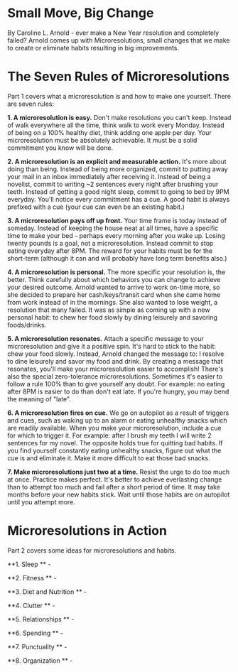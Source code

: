 Small Move, Big Change
======================

By Caroline L. Arnold - ever make a New Year resolution and completely failed?  Arnold comes up with
Microresolutions, small changes that we make to create or eliminate habits resulting in big
improvements.

The Seven Rules of Microresolutions
===================================

Part 1 covers what a microresolution is and how to make one yourself.  There are seven rules:

**1. A microresolution is easy.**  Don't make resolutions you can't keep.  Instead of walk everywhere
all the time, think walk to work every Monday.  Instead of being on a 100% healthy diet, think adding
one apple per day.  Your microresolution must be absolutely achievable.  It must be a solid commitment
you know will be done.

**2. A microresolution is an explicit and measurable action.**  It's more about doing than being.
Instead of being more organized, commit to putting away your mail in an inbox immediately after
receiving it.  Instead of being a novelist, commit to writing ~2 sentences every night after brushing
your teeth.  Instead of getting a good night sleep, commit to going to bed by 9PM everyday.  You'll
notice every commitment has a cue.  A good habit is always prefixed with a cue (your cue can even
be an existing habit.)

**3. A microresolution pays off up front.**  Your time frame is today instead of someday.  Instead
of keeping the house neat at all times, have a specific time to make your bed - perhaps every
morning after you wake up.  Losing twenty pounds is a goal, not a microresolution.  Instead commit
to stop eating everyday after 8PM.  The reward for your habits must be for the short-term (although
it can and will probably have long term benefits also.)

**4. A microresolution is personal.**  The more specific your resolution is, the better.  Think
carefully about which behaviors you can change to achieve your desired outcome.  Arnold wanted to
arrive to work on-time more, so she decided to prepare her cash/keys/transit card when she came
home from work instead of in the mornings.  She also wanted to lose weight, a resolution that many
failed.  It was as simple as coming up with a new personal habit: to chew her food slowly by dining
leisurely and savoring foods/drinks.

**5. A microresolution resonates.**  Attach a specific message to your microresolution and give it
a positive spin.  It's hard to stick to the habit: chew your food slowly.  Instead, Arnold changed
the message to: I resolve to dine leisurely and savor my food and drink.  By creating a message
that resonates, you'll make your microresolution easier to accomplish!  There's also the special
zero-tolerance microresolutions.  Sometimes it's easier to follow a rule 100% than to give yourself
any doubt.  For example: no eating after 8PM is easier to do than don't eat late.  If you're hungry,
you may bend the meaning of "late".

**6. A microresolution fires on cue.**  We go on autopilot as a result of triggers and cues, such
as waking up to an alarm or eating unhealthy snacks which are readily available.  When you make
your microresolution, include a cue for which to trigger it.  For example: after I brush my teeth
I will write 2 sentences for my novel.  The opposite holds true for quitting bad habits.  If you find
yourself constantly eating unhealthy snacks, figure out what the cue is and eliminate it.  Make it
more difficult to eat those bad snacks.

**7. Make microresolutions just two at a time.**  Resist the urge to do too much at once.  Practice
makes perfect.  It's better to achieve everlasting change than to attempt too much and fail after
a short period of time.  It may take months before your new habits stick.  Wait until those habits
are on autopilot until you attempt more.

Microresolutions in Action
==========================

Part 2 covers some ideas for microresolutions and habits.

**1. Sleep ** -

**2. Fitness ** -

**3. Diet and Nutrition ** -

**4. Clutter ** -

**5. Relationships ** -

**6. Spending ** -

**7. Punctuality ** -

**8. Organization ** -
